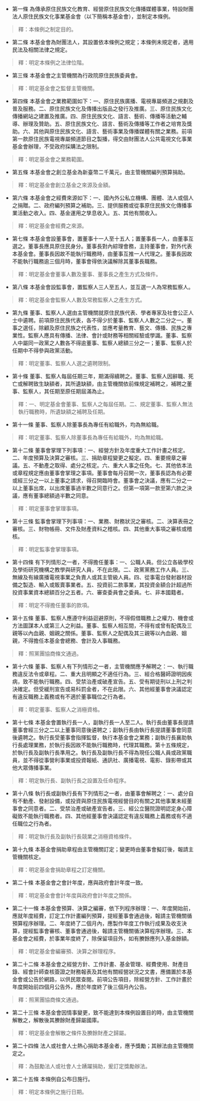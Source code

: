 * 第一條 為傳承原住民族文化教育、經營原住民族文化傳播媒體事業，特設財團法人原住民族文化事業基金會（以下簡稱本基金會），並制定本條例。

> 釋：本條例之制定目的。

* 第二條 本基金會為財團法人，其設置依本條例之規定；本條例未規定者，適用民法及相關法律之規定。

> 釋：明定本條例之法律位階。

* 第三條 本基金會之主管機關為行政院原住民族委員會。

> 釋：明定基金會之監督主管機關。

* 第四條 本基金會之業務範圍如下：一、原住民族廣播、電視專屬頻道之規劃及普及服務。二、原住民族文化及傳播出版品之發行及推廣。三、原住民族文化傳播網站之建置及推廣。四、原住民族文化、語言、藝術、傳播等活動之輔導、辦理及贊助。五、原住民族文化、語言、藝術及傳播等工作者之培育及獎助。六、其他與原住民族文化、語言、藝術事業及傳播媒體有關之業務。前項第一款原住民族電視專屬頻道節目之製播，得交由財團法人公共電視文化事業基金會辦理，不受政府採購法之限制。

> 釋：明定基金會之業務範圍。

* 第五條 本基金會之創立基金為新臺幣二千萬元，由主管機關編列預算捐助。

> 釋：明定基金會創立基金之來源及金額。

* 第六條 本基金會之經費來源如下：一、國內外公私立機構、團體、法人或個人之捐贈。二、政府編列預算之補助。三、提供服務或從事原住民族文化傳播事業活動之收入。四、基金運用之孳息收入。五、其他有關收入。

> 釋：明定基金會經費之來源。

* 第七條 本基金會設董事會，置董事十一人至十五人；置董事長一人，由董事互選之。董事長應具原住民身分。董事長對內綜理會務，主持董事會，對外代表本基金會。董事長因故不能執行職務時，由董事互推一人代理之。董事長因故不能執行職務逾三個月時，董事會得依決議解除其董事長職務。

> 釋：明定基金會董事人數及董事、董事長之產生方式及條件。

* 第八條 本基金會設監事會，置監察人三人至五人，並互選一人為常務監察人。

> 釋：明定基金會監察人人數及常務監察人之產生方式。

* 第九條 董事、監察人人選由主管機關就原住民族代表、學者專家及社會公正人士中遴聘。前項原住民族代表，各不得少於董事、監察人人數之二分之一。董事之選任，除顧及原住民族之代表性，並應考量教育、藝文、傳播、民族之專業性。監察人應具有傳播、法律、會計或財務等相關經驗或學識。董事、監察人中屬同一政黨之人數各不得逾董事、監察人總額三分之一；董事、監察人於任期中不得參與政黨活動。

> 釋：明定董事、監察人人選之遴聘限制。

* 第十條 董事、監察人每屆任期三年，期滿得續聘之。董事、監察人因辭職、死亡或解聘致生缺額者，其所遺缺額，由主管機關依前條規定補聘之，補聘之董事、監察人，其任期至原任期屆滿為止。

> 釋：一、明定基金會董事、監察人之每屆任期。二、規定董事、監察人無法執行職務時，所遺缺額之補聘及任期。

* 第十一條 董事、監察人除董事長為專任有給職外，均為無給職。

> 釋：明定董事、監察人除董事長為專任有給職外，均為無給職。

* 第十二條 董事會掌理下列事項：一、經營方針及年度重大工作計畫之核定。二、年度預算及決算之審核。三、捐助章程變更之擬定。四、重要規章之審議。五、不動產之取得、處分之核定。六、重大人事之任免。七、其他依本法或章程規定應由董事會掌理之事項。董事會每月召開一次，董事長認為有必要或經三分之一以上董事之請求，得召開臨時會。董事會之決議，應有二分之一以上董事出席，以出席董事過半數之同意行之。但第一項第一款至第六款之決議，應有董事總額過半數之同意。

> 釋：明定董事會掌理事項。

* 第十三條 監事會掌理下列事項：一、業務、財務狀況之審核。二、決算表冊之審核。三、財物帳冊、文件及財產資料之稽核。四、其他重大事項之審核或稽核。

> 釋：明定監事會掌理事項。

* 第十四條 有下列情形之一者，不得擔任董事：一、公職人員。但公立各級學校及學術研究機構之教學與研究人員，不在此限。二、政黨黨務工作人員。三、無線及有線廣播電視事業之負責人或其主管級人員。四、從事電台發射器材設備之製造、輸入或販賣事業者。五、投資前二款事業，其投資金額合計超過所投資事業資本總額百分之五者。六、審查委員會之委員。七、非本國籍者。

> 釋：明定不得擔任董事的款項。

* 第十五條 董事、監察人應遵守利益迴避原則，不得假借職務上之權力、機會或方法圖謀本人或第三人之利益。董事、監察人相互間，不得有或曾有配偶及三親等以內血親、姻親之關係。董事、監察人之配偶及其三親等以內血親、姻親，不得擔任本基金會總務、會計及人事職務。

> 釋：照黨團協商條文通過。

* 第十六條 董事、監察人有下列情形之一者，主管機關應予解聘之：一、執行職務違反法令或章程。二、重大且明顯之不適任行為。三、經合格醫師證明因疾病，致不能執行職務。四、受禁治產或破產宣告。五、受有期徒刑以上刑之判決確定。但受緩刑宣告或易科罰金者，不在此限。六、其他經董事會決議認定有違反職務上義務或有不適於董事職位之行為者。

> 釋：明定董事、監察人之消極資格。

* 第十七條 本基金會置執行長一人，副執行長一人至二人。執行長由董事長提請董事會經三分之二以上董事同意後遴聘之；副執行長由執行長提請董事會同意後遴聘之。執行長受董事會指揮監督，執行本基金會之業務；副執行長襄助執行長處理業務，於執行長因故不能執行職務時，代理其職務。第十五條規定，於執行長及副執行長準用之。執行長及副執行長不得為現任公職人員或政黨職員，並不得從事營利事業或投資報紙、通訊社、廣播電視、電影、錄影帶或其他大眾傳播事業。

> 釋：明定執行長、副執行長之設置及任命程序。

* 第十八條 執行長或副執行長有下列情形之一者，由董事會解聘之：一、處分自有不動產、發射設備，或投資與原住民族電視經營目的有關之其他事業未經董事會之同意者。二、受禁治產或破產宣告者。三、經公立醫院證明認定身心障礙致不能執行職務者。四、其他經董事會決議認定有違反職務上義務或有不適任職位之行為者。

> 釋：明定執行長及副執行長競業之消極資格條件。

* 第十九條 本基金會捐助章程由主管機關訂定；變更時由董事會擬訂後，報請主管機關核定。

> 釋：明定基金會捐助章程之訂定機關。

* 第二十條 本基金會之會計年度，應與政府會計年度一致。

> 釋：明定基金會會計年度與政府會計年度之關係。

* 第二十一條 本基金會預算、決算之編審，依下列程序辦理：一、年度開始前，應就年度經費，訂定工作計畫編列預算，提經董事會通過後，報請主管機關循預算程序辦理。二、年度終了二個月內，應製作年度工作執行成果及收支決算，提經監事會審核、董事會通過後，報請主管機關循決算程序辦理。三、本基金會之經費，於事業年度終了，除保留項目外，如有賸餘應列入基金餘額。

> 釋：明定基金會編審預、決算之辦理程序。

* 第二十二條 本基金會之經營方針、工作計畫、基金管理、經費使用、財產目錄、經會計師查核簽證之財務報表及其他有關經營狀況之文書，應備置於本基金會或公告於網路，以供民眾查閱。前項公告項目，除經營方針、工作計畫於年度開始前四個月公告外，應於年度終了後三個月內公告。

> 釋：照黨團協商條文通過。

* 第二十三條 本基金會因情事變更，致不能達到本條例設置目的時，由主管機關解散之，解散後其賸餘財產歸屬國庫。

> 釋：明定基金會解散之條件及賸餘財產之歸屬。

* 第二十四條 法人或社會人士熱心捐助本基金者，應予獎勵；其辦法由主管機關定之。

> 釋：為鼓勵法人或社會人士踴躍捐助，爰訂定獎勵辦法。

* 第二十五條 本條例自公布日施行。

> 釋：明定本條例之施行日期。

